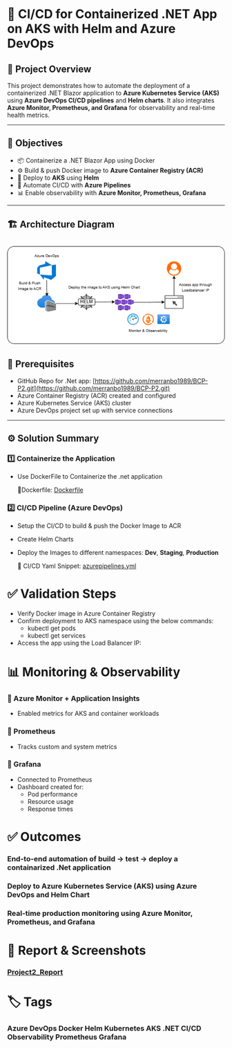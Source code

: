 # 🚀 CI/CD for Containerized .NET App on AKS with Helm and Azure DevOps

## 📌 Project Overview

This project demonstrates how to automate the deployment of a containerized .NET Blazor application to **Azure Kubernetes Service (AKS)** using **Azure DevOps CI/CD pipelines** and **Helm charts**. It also integrates **Azure Monitor, Prometheus, and Grafana** for observability and real-time health metrics.

---

## 🎯 Objectives

- 📦 Containerize a .NET Blazor App using Docker
- ⚙️ Build & push Docker image to **Azure Container Registry (ACR)**
- 🚀 Deploy to **AKS** using **Helm**
- 🔄 Automate CI/CD with **Azure Pipelines**
- 📊 Enable observability with **Azure Monitor, Prometheus, Grafana**

---

## 🏗️ Architecture Diagram
![Architecture Diagram](../Architecture_Diagrams/Project2.png)
---

## 🔧 Prerequisites

- GitHub Repo for .Net app: [https://github.com/merranbo1989/BCP-P2.git](https://github.com/merranbo1989/BCP-P2.git)
- Azure Container Registry (ACR) created and configured
- Azure Kubernetes Service (AKS) cluster
- Azure DevOps project set up with service connections

---

## ⚙️ Solution Summary

### 1️⃣ Containerize the Application
- Use DockerFile to Containerize the .net application

  🔧Dockerfile: [Dockerfile](Project2_Dockerfile.txt)

### 2️⃣ CI/CD Pipeline (Azure DevOps)
- Setup the CI/CD to build & push the Docker Image to ACR
- Create Helm Charts
- Deploy the Images to different namespaces: **Dev**, **Staging**, **Production**

  🔧 CI/CD Yaml Snippet: [azurepipelines.yml](azurepipelines.yml)

# ✅ Validation Steps
- Verify Docker image in Azure Container Registry
- Confirm deployment to AKS namespace using the below commands:
	- kubectl get pods
	- kubectl get services
- Access the app using the Load Balancer IP:

# 📊 Monitoring & Observability
### 🔹 Azure Monitor + Application Insights
- Enabled metrics for AKS and container workloads
  
### 🔹 Prometheus
- Tracks custom and system metrics
  
### 🔹 Grafana
- Connected to Prometheus
- Dashboard created for:
	- Pod performance
 	- Resource usage
  	- Response times

# ✅ Outcomes
  ### End-to-end automation of build → test → deploy a containarized .Net application
  ### Deploy to Azure Kubernetes Service (AKS) using Azure DevOps and Helm Chart
  ### Real-time production monitoring using Azure Monitor, Prometheus, and Grafana

# 📸 Report & Screenshots
   ### [Project2_Report](Report_Project2.pdf)
  
# 🏷️ Tags
   ### Azure DevOps Docker Helm Kubernetes AKS .NET CI/CD Observability Prometheus Grafana

